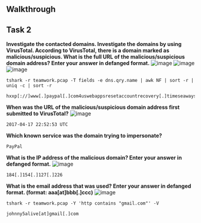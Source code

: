 # [](https://tryhackme.com/room/)

## Walkthrough


## Task 2

**Investigate the contacted domains.
Investigate the domains by using VirusTotal.
According to VirusTotal, there is a domain marked as malicious/suspicious.
What is the full URL of the malicious/suspicious domain address?
Enter your answer in defanged format.**
![image](https://github.com/user-attachments/assets/f4e4e9f2-c311-4407-ac2a-b62c5029af9b)
![image](https://github.com/user-attachments/assets/983ed764-7de1-4340-9e95-b1b0ccf06c37)
![image](https://github.com/user-attachments/assets/d52bc147-f676-4669-bf13-4595c7483561)
</br>
```shell
tshark -r teamwork.pcap -T fields -e dns.qry.name | awk NF | sort -r | uniq -c | sort -r

hxxp[://]www[.]paypal[.]com4uswebappsresetaccountrecovery[.]timeseaways[.]com/
```
**When was the URL of the malicious/suspicious domain address first submitted to VirusTotal?**
![image](https://github.com/user-attachments/assets/ce502408-e236-4401-8f8b-fbeb4386f465)
</br>
```shell
2017-04-17 22:52:53 UTC
```
**Which known service was the domain trying to impersonate?**
```shell
PayPal
```
**What is the IP address of the malicious domain?
Enter your answer in defanged format.**
![image](https://github.com/user-attachments/assets/846281b8-7b72-43e0-a946-f4e2185f8944)
</br>
```shell
184[.]154[.]127[.]226
```
**What is the email address that was used?
Enter your answer in defanged format. (format: aaa[at]bbb[.]ccc)**
![image](https://github.com/user-attachments/assets/3982f031-e745-44a9-b9e8-7222ab6a9d3f)
</br>
```shell
tshark -r teamwork.pcap -Y 'http contains "gmail.com"' -V

johnny5alive[at]gmail[.]com
```
